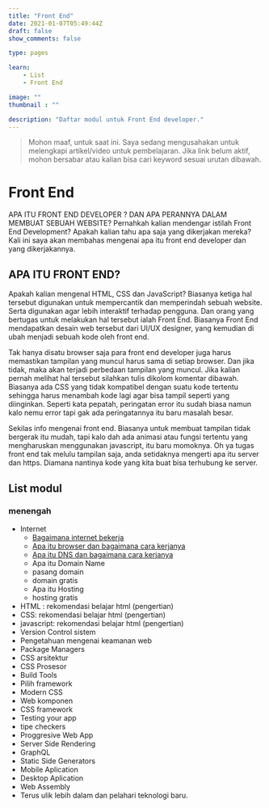 ```yaml
---
title: "Front End"
date: 2021-01-07T05:49:44Z
draft: false
show_comments: false

type: pages

learn:
    - List
    - Front End

image: ""
thumbnail : ""

description: "Daftar modul untuk Front End developer."
---
```

> Mohon maaf, untuk saat ini. Saya sedang mengusahakan untuk melengkapi artikel/video untuk pembelajaran. Jika link belum aktif, mohon bersabar atau kalian bisa cari keyword sesuai urutan dibawah.

# Front End

APA ITU FRONT END DEVELOPER ? DAN APA PERANNYA DALAM MEMBUAT SEBUAH WEBSITE?
Pernahkah kalian mendengar istilah Front End Development? Apakah kalian tahu apa saja yang dikerjakan mereka? Kali ini saya akan membahas mengenai apa itu front end developer dan yang dikerjakannya.

## APA ITU FRONT END?
Apakah kalian mengenal HTML, CSS dan JavaScript? Biasanya ketiga hal tersebut digunakan untuk mempercantik dan memperindah sebuah website.  Serta digunakan agar lebih interaktif terhadap pengguna. Dan orang yang bertugas untuk melakukan hal tersebut ialah Front End. Biasanya Front End mendapatkan desain web tersebut dari UI/UX designer, yang kemudian di ubah menjadi sebuah kode oleh front end.

Tak hanya disatu browser saja para front end developer juga harus memastikan tampilan yang muncul harus sama di setiap browser. Dan jika tidak, maka akan terjadi perbedaan tampilan yang muncul. Jika kalian pernah melihat hal tersebut silahkan tulis dikolom komentar dibawah. Biasanya ada CSS yang tidak kompatibel dengan suatu kode tertentu sehingga harus menambah kode lagi agar bisa tampil seperti yang diinginkan. Seperti kata pepatah, peringatan error itu sudah biasa namun kalo nemu error tapi gak ada peringatannya itu baru masalah besar.

Sekilas info mengenai front end. Biasanya untuk membuat tampilan tidak bergerak itu mudah, tapi kalo dah ada animasi atau fungsi tertentu yang mengharuskan menggunakan javascript, itu baru momoknya. Oh ya tugas front end tak melulu tampilan saja, anda setidaknya mengerti apa itu server dan https. Diamana nantinya kode yang kita buat bisa terhubung ke server. 

## List modul

### menengah
- Internet
  - [Bagaimana internet bekerja](/lms/front-end/penjelasan/bagaimana-internet-bekerja/)
  - [Apa itu browser dan bagaimana cara kerjanya](#)
  - [Apa itu DNS dan bagaimana cara kerjanya](#)
  - Apa itu Domain Name
  - pasang domain
  - domain gratis
  - Apa itu Hosting
  - hosting gratis
- HTML : rekomendasi belajar html (pengertian)
- CSS: rekomendasi belajar html (pengertian)
- javascript: rekomendasi belajar html (pengertian)
- Version Control sistem
- Pengetahuan mengenai keamanan web
- Package Managers
- CSS arsitektur
- CSS Prosesor
- Build Tools
- Pilih framework
- Modern CSS
- Web komponen
- CSS framework
- Testing your app
- tipe checkers
- Proggresive Web App 
- Server Side Rendering
- GraphQL
- Static Side Generators
- Mobile Aplication
- Desktop Aplication
- Web Assembly
- Terus ulik lebih dalam dan pelahari teknologi baru.

